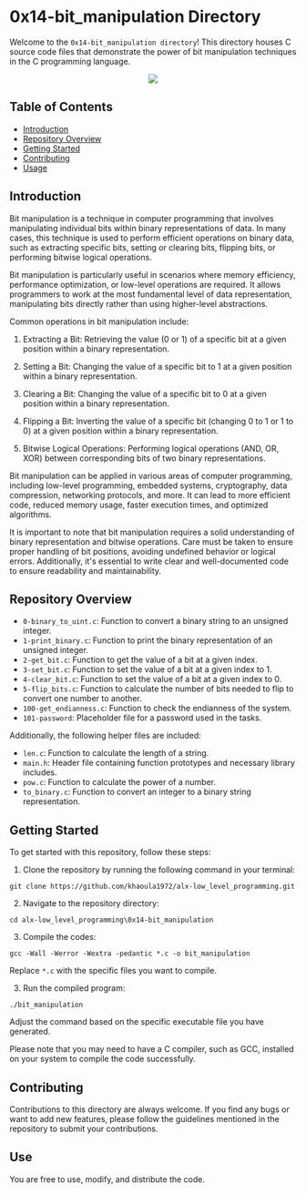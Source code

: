 # 0x14-bit_manipulation Directory

Welcome to the `0x14-bit_manipulation directory`! This directory houses C source code files that demonstrate the power of bit manipulation techniques in the C programming language.

<p align=center>
  <img src="https://s3.amazonaws.com/intranet-projects-files/holbertonschool-low_level_programming/232/bitwise.PNG">
</p>

## Table of Contents
- [Introduction](#introduction)
- [Repository Overview](#repository-overview)
- [Getting Started](#getting-started)
- [Contributing](#contributing)
- [Usage](#usage)

## Introduction
Bit manipulation is a technique in computer programming that involves manipulating individual bits within binary representations of data. In many cases, this technique is used to perform efficient operations on binary data, such as extracting specific bits, setting or clearing bits, flipping bits, or performing bitwise logical operations.

Bit manipulation is particularly useful in scenarios where memory efficiency, performance optimization, or low-level operations are required. It allows programmers to work at the most fundamental level of data representation, manipulating bits directly rather than using higher-level abstractions.

Common operations in bit manipulation include:

1. Extracting a Bit: Retrieving the value (0 or 1) of a specific bit at a given position within a binary representation.

2. Setting a Bit: Changing the value of a specific bit to 1 at a given position within a binary representation.

3. Clearing a Bit: Changing the value of a specific bit to 0 at a given position within a binary representation.

4. Flipping a Bit: Inverting the value of a specific bit (changing 0 to 1 or 1 to 0) at a given position within a binary representation.

5. Bitwise Logical Operations: Performing logical operations (AND, OR, XOR) between corresponding bits of two binary representations.

Bit manipulation can be applied in various areas of computer programming, including low-level programming, embedded systems, cryptography, data compression, networking protocols, and more. It can lead to more efficient code, reduced memory usage, faster execution times, and optimized algorithms.

It is important to note that bit manipulation requires a solid understanding of binary representation and bitwise operations. Care must be taken to ensure proper handling of bit positions, avoiding undefined behavior or logical errors. Additionally, it's essential to write clear and well-documented code to ensure readability and maintainability.

## Repository Overview
- `0-binary_to_uint.c`: Function to convert a binary string to an unsigned integer.
- `1-print_binary.c`: Function to print the binary representation of an unsigned integer.
- `2-get_bit.c`: Function to get the value of a bit at a given index.
- `3-set_bit.c`: Function to set the value of a bit at a given index to 1.
- `4-clear_bit.c`: Function to set the value of a bit at a given index to 0.
- `5-flip_bits.c`: Function to calculate the number of bits needed to flip to convert one number to another.
- `100-get_endianness.c`: Function to check the endianness of the system.
- `101-password`: Placeholder file for a password used in the tasks.

Additionally, the following helper files are included:
- `len.c`: Function to calculate the length of a string.
- `main.h`: Header file containing function prototypes and necessary library includes.
- `pow.c`: Function to calculate the power of a number.
- `to_binary.c`: Function to convert an integer to a binary string representation.

## Getting Started

To get started with this repository, follow these steps:

1. Clone the repository by running the following command in your terminal:
```   
git clone https://github.com/khaoula1972/alx-low_level_programming.git
``` 
2. Navigate to the repository directory:
```
cd alx-low_level_programming\0x14-bit_manipulation
```
3. Compile the codes:
``` 
gcc -Wall -Werror -Wextra -pedantic *.c -o bit_manipulation
``` 
Replace `*.c` with the specific files you want to compile.

3. Run the compiled program:
``` 
./bit_manipulation
``` 
Adjust the command based on the specific executable file you have generated.

Please note that you may need to have a C compiler, such as GCC, installed on your system to compile the code successfully.

## Contributing

Contributions to this directory are always welcome. If you find any bugs or want to add new features, please follow the guidelines mentioned in the repository to submit your contributions.

## Use

You are free to use, modify, and distribute the code.
